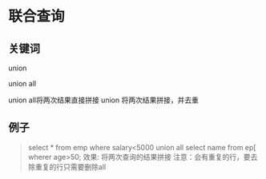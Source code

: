 # 联合查询

## 关键词 

union

union all

union all将两次结果直接拼接
union 将两次结果拼接，并去重

## 例子

>select * from emp where salary<5000
>union all
>select name from ep[ wherer age>50;
效果: 将两次查询的结果拼接
注意：会有重复的行，要去除重复的行只需要删除all